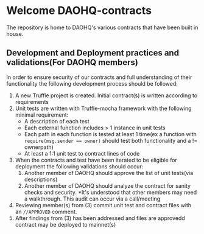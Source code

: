 # Welcome DAOHQ-contracts

The repository is home to DAOHQ's various contracts that have been built in house.




## Development and Deployment practices and validations(For DAOHQ members)
In order to ensure security of our contracts and full understanding of their functionality the following development process should be followed:

1. A new Truffle project is created. Initial contract(s) is written according to requirements
2. Unit tests are written with Truffle-mocha framework with the following minimal requirement:
   - A description of each test
   - Each external function includes > 1 instance in unit tests
   - Each path in each function is tested at least 1 time(ex a function with `require(msg.sender == owner)` should test both functionality and a != ownerpath)
   - At least a 1:1 unit test to contract lines of code
3. When the contracts and test have been iterated to be eligible for deployment the following validations should occur:
   1. Another member of DAOHQ should approve the list of unit tests(via descriptions)
   2. Another member of DAOHQ should analyze the contract for sanity checks and security. *It's understood that other members may need a walkthrough. This audit can      occur via a call/meeting
5. Reviewing member(s) from (3) commit unit test and contract files with an `//APPROVED` comment. 
4. After findings from (3) has been addressed and files are approvedd contract may be deployed to mainnet(s)
